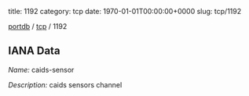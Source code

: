 title: 1192
category: tcp
date: 1970-01-01T00:00:00+0000
slug: tcp/1192

[portdb](/) / [tcp](/category/tcp.html) / 1192


## IANA Data

_Name:_ caids-sensor

_Description:_ caids sensors channel

